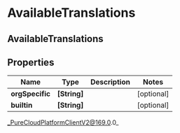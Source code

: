 # AvailableTranslations

## AvailableTranslations

## Properties

|Name | Type | Description | Notes|
|------------ | ------------- | ------------- | -------------|
| **orgSpecific** | **[String]** |  | [optional] |
| **builtin** | **[String]** |  | [optional] |



_PureCloudPlatformClientV2@169.0.0_

